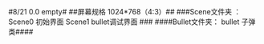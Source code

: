 #8/21  0.0 empty#
##屏幕规格 1024*768（4:3）##
###Scene文件夹 ：Scene0 初始界面  Scene1 bullet调试界面 ###
####Bullet文件夹： bullet 子弹类####
